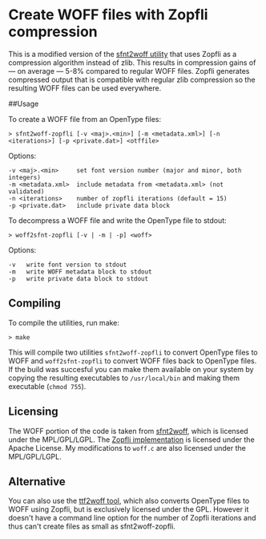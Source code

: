 # Create WOFF files with Zopfli compression

This is a modified version of the [sfnt2woff utility](https://people.mozilla.org/~jkew/woff/) that uses Zopfli as a compression algorithm instead of zlib. This results in compression gains of — on average — 5-8% compared to regular WOFF files. Zopfli generates compressed output that is compatible with regular zlib compression so the resulting WOFF files can be used everywhere.

##Usage

To create a WOFF file from an OpenType files:

    > sfnt2woff-zopfli [-v <maj>.<min>] [-m <metadata.xml>] [-n <iterations>] [-p <private.dat>] <otffile>

Options:

    -v <maj>.<min>     set font version number (major and minor, both integers)
    -m <metadata.xml>  include metadata from <metadata.xml> (not validated)
    -n <iterations>    number of zopfli iterations (default = 15)
    -p <private.dat>   include private data block

To decompress a WOFF file and write the OpenType file to stdout:

    > woff2sfnt-zopfli [-v | -m | -p] <woff>

Options:

    -v   write font version to stdout
    -m   write WOFF metadata block to stdout
    -p   write private data block to stdout

## Compiling

To compile the utilities, run make:

    > make

This will compile two utilities `sfnt2woff-zopfli` to convert OpenType files to WOFF and `woff2sfnt-zopfli` to convert WOFF files back to OpenType files. If the build was succesful you can make them available on your system by copying the resulting executables to `/usr/local/bin` and making them executable (`chmod 755`).

## Licensing

The WOFF portion of the code is taken from [sfnt2woff](https://web.archive.org/web/20170630235618/https://people-mozilla.org/~jkew/woff/), which is licensed under the MPL/GPL/LGPL. The [Zopfli implementation](https://code.google.com/p/zopfli/) is licensed under the Apache License. My modifications to `woff.c` are also licensed under the MPL/GPL/LGPL.

## Alternative

You can also use the [ttf2woff tool](http://wizard.ae.krakow.pl/~jb/ttf2woff/), which also converts OpenType files to WOFF using Zopfli, but is exclusively licensed under the GPL.  However it doesn't have a command line option for the number of Zopfli iterations and thus can't create files as small as sfnt2woff-zopfli.

